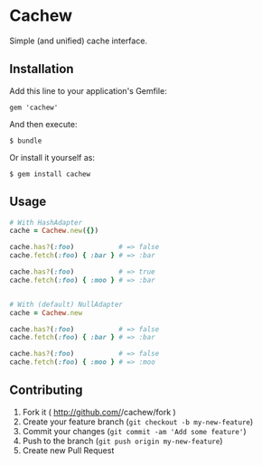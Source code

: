 # Cachew

Simple (and unified) cache interface.

## Installation

Add this line to your application's Gemfile:

    gem 'cachew'

And then execute:

    $ bundle

Or install it yourself as:

    $ gem install cachew

## Usage

``` ruby
# With HashAdapter
cache = Cachew.new({})

cache.has?(:foo)           # => false
cache.fetch(:foo) { :bar } # => :bar

cache.has?(:foo)           # => true
cache.fetch(:foo) { :moo } # => :bar


# With (default) NullAdapter
cache = Cachew.new

cache.has?(:foo)           # => false
cache.fetch(:foo) { :bar } # => :bar

cache.has?(:foo)           # => false
cache.fetch(:foo) { :moo } # => :moo
```

## Contributing

1. Fork it ( http://github.com/<my-github-username>/cachew/fork )
2. Create your feature branch (`git checkout -b my-new-feature`)
3. Commit your changes (`git commit -am 'Add some feature'`)
4. Push to the branch (`git push origin my-new-feature`)
5. Create new Pull Request
